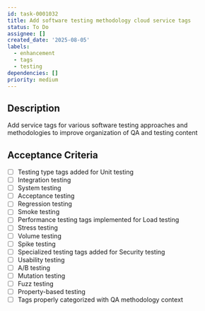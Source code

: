 ```yaml
---
id: task-0001032
title: Add software testing methodology cloud service tags
status: To Do
assignee: []
created_date: '2025-08-05'
labels:
  - enhancement
  - tags
  - testing
dependencies: []
priority: medium
---
```


## Description

Add service tags for various software testing approaches and methodologies to improve organization of QA and testing content

## Acceptance Criteria

- [ ] Testing type tags added for Unit testing
- [ ] Integration testing
- [ ] System testing
- [ ] Acceptance testing
- [ ] Regression testing
- [ ] Smoke testing
- [ ] Performance testing tags implemented for Load testing
- [ ] Stress testing
- [ ] Volume testing
- [ ] Spike testing
- [ ] Specialized testing tags added for Security testing
- [ ] Usability testing
- [ ] A/B testing
- [ ] Mutation testing
- [ ] Fuzz testing
- [ ] Property-based testing
- [ ] Tags properly categorized with QA methodology context

